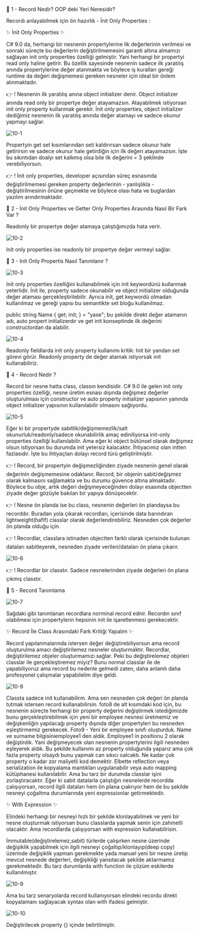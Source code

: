 👋 1 - Record Nedir? OOP deki Yeri Neresidir?

Recordı anlayabilmek için ön hazırlık - İnit Only Properties : 

 ✨ İnit Only Properties ✨

C# 9.0 da, herhangi bir nesnenin propertylerine ilk değerlerinin verilmesi ve sonraki süreçte bu değerlerin değiştirilmemesini garanti altına almamızı sağlayan init only properties özelliği gelmiştir. Yani herhangi bir propertyi read only haline getirir. Bu özellik sayesinde nesnenin sadece ilk yaratılış anında propertylerine değer atanmakta ve böylece iş kuralları gereği runtime da değeri değişmemesi gereken nesneler için ideal bir önlem alınmaktadır. 

👉 ! Nesnenin ilk yaratılış anına object initializer denir. Object initializer anında read only bir propertye değer atayamazsın. Atayabilmek istiyorsan init only property kullanmak gerekir. İnit only properties, object initializer dediğimiz nesnenin ilk yaratılış anında değer atamayı ve sadece okunur yapmayı sağlar. 

![10-1](https://github.com/user-attachments/assets/0a44c47a-11ad-4043-b604-4414eaa05cee)

Propertyin get set kısımlarından seti kaldırırsan sadece okunur hale getirirsin ve sadece okunur hale getirdiğin için ilk değeri atayamazsın. İşte bu sıkıntıdan doalyı set kalkmış olsa bile ilk değerini = 3 şeklinde verebiliyorsun. 

👉 ! İnit only properties, developer açısından süreç esnasında değiştirilmemesi gereken property değerlerinin - yanlışlıkla - değiştirilmesinin önüne geçmekte ve böylece olası hata ve buglardan yazılım arındırmaktadır. 

👋 2 - İnit Only Properties ve Getter Only Properties Arasında Nasıl Bir Fark Var ? 

Readonly bir propertye değer atamaya çalıştığımızda hata verir. 

![10-2](https://github.com/user-attachments/assets/60ab16d1-3326-4779-8ad0-76fa2ca51bbe)

Init only properties ise readonly bir propertye değer vermeyi sağlar. 

👋 3 - Init Only Propertis Nasıl Tanımlanır ? 

 ![10-3](https://github.com/user-attachments/assets/dfa24886-7c47-4993-af95-6c1246048a95)

Init only properties özelliğini kullanabilmek için init keywordünü kullanmak yeterlidir. İnit ile, property sadece okunabilir ve object initializer olduğunda değer ataması gerçekleştirilebilir. Ayrıca init, get keywordü olmadan kullanılmaz ve gereği yapısı bu semantikte set bloğu kullanılmaz. 

public string Name { get; init; } = "yase"; bu şekilde direkt değer atamanın adı, auto propert initializerdır ve get init konseptinde ilk değerini constructordan da alabilir. 

![10-4](https://github.com/user-attachments/assets/33ffcd42-3742-4353-861a-3090845a64a7)

Readonly fieldlarda init only property kullanımı kritik: Init bir yandan set görevi görür. Readonly property de değer atamak istiyorsak init kullanabiliriz. 

👋 4 - Record Nedir ? 

Record bir nesne hatta class, classın kendisidir. 
C# 9.0 ile gelen init only properties özelliği, nesne üretim esnası dışında değişmez değerler oluşturulması için constructor ve auto property initializer yapısının yanında object initializer yapısının kullanılabilir olmasını sağlıyordu.  

![10-5](https://github.com/user-attachments/assets/b8cd7c90-c78f-4c33-b76c-ebd4996940d2)

Eğer ki bir propertyde sabitlik/değişmemezlik/salt okunurluk/readonly/sadece okunabilirlik amaç ediniliyorsa init-only properties özelliği kullanılabilir. Ama eğer ki object bütünsel olarak değişmez olsun istiyorsan bu durumda init yetersiz kalacaktır. İhtiyacımız olan intten fazlasıdır. İşte bu ihtiyaçtan dolayı record türü geliştirilmiştir. 

👉 ! Record, bir propertyin değişmezliğinden ziyade nesnenin genel olarak değerinin değişmemesine odaklanır. Record, bir objenin sabit/değişmez olarak kalmasını sağlamakta ve bu durumu güvence altına almaktadır. Böylece bu obje, artık değeri değişmeyeceğinden dolayı esasında objectten ziyade değer gözüyle bakılan bir yapıya dönüşecektir. 

👉 ! Nesne ön planda ise bu class, nesnenin değerleri ön plandaysa bu recorddır. Buradan yola çıkarak recordları, içerisinde data barındıran  lightweight(hafif) classlar olarak değerlendirebiliriz. Nesneden çok değerler ön planda olduğu için. 

👉 ! Recordlar, classlara istinaden objectten farklı olarak içerisinde bulunan dataları sabitleyerek, nesneden ziyade verileri/dataları ön plana çıkarır. 

![10-6](https://github.com/user-attachments/assets/2b08a35f-c8aa-4f8e-afa7-52a11a1a903a)

👉 ! Recordlar bir classtır. Sadece nesnelerinden ziyade değerleri ön plana çıkmış classtır.

👋 5 - Record Tanımlama

![10-7](https://github.com/user-attachments/assets/ce84f6c8-371c-46c0-83db-dc571fb013f7)

Sağdaki gibi tanımlanan recordlara norminal record ednir. Recordın sınıf olabilmesi için propertylerin hepsinin init ile işaretlenmesi gerekecektir. 

  ✨ Record İle Class Arasındaki Fark Kritiği Yapalım ✨

Record yapılanmalarında istersen değer değiştirebiliyorsun ama record oluşturulma amacı değiştirilemez nesneler oluşturmaktır. Recordlar, değiştirilemez objeler oluşturmamızı sağlar. Peki bu değiştirelemez objeleri classlar ile gerçekleştiremez miyiz? Bunu normal classlar ile de yapabiliyoruz ama record bu nedenle gelmedi zaten, daha anlamlı daha profesyonel çalışmalar yapabilelim diye geldi. 

![10-8](https://github.com/user-attachments/assets/caff6c9b-dc48-4eed-9607-6c9ba5eb04d6)

Classta sadece init kullanabilirm. Ama sen nesneden çok değeri ön planda tutmak istersen record kullanabilirsin. foto8 de alt kısımdaki kod için, bu nesnenin süreçte herhangi bir property değerini değiştirmek istediğimizde bunu gerçekleştirebilmek için yeni bir employee nesnesi üretmemiz ve değişkenliğin yapılacağı property dışında diğer propertyleri bu nesneden eşleştirmemiz gerekecek. 
Foto9 - Yeni bir employee sınıfı oluşturduk. Name ve surname  bilgisiniemployee1 den aldık. Employee1 in positionu 2 olarak değiştirdik. Yani değişmeyecek olan nesnenin propertylerini ilgili nesneden eşleyerek aldık. Bu şekilde kullanımı az property olduğunda yaparız ama çok fazla property olsaydı bunu yapmak can sıkıcı oalcaktı. Ne kadar çok property o kadar zor maliyetli kod demektir. Elbette reflection veya serialization ile kopyalama mantıkları uygulanabilir veya auto mapping kütüphanesi kullanılabilir. Ama bu tarz bir durumda classlar işini zorlaştıracaktır. 
Eğer ki sabit datalarla çalıştığın nesnelerde recordda çalışıyorsan, record ilgili dataları hem ön plana çıakrıyor hem de bu şekilde nesneyi çoğaltma durumlarında yeni expressionlar getirmektedir. 

 ✨ With Expression ✨

Elindeki herhangi bir nesneyi hızlı bir şekilde klonlayabilmek ve yeni bir nesne oluşturmak istiyorsan bunu classlarda yapmak senin için zahmetli olacaktır. Ama recordlarda çalışıyorsan with expression kullanabilrisin. 

İmmutable(değiştirelemez,sabit) türlerde çalışırken nesne üzerinde değişiklik yapabilmek için ilgili nesneyi çoğaltıp/klonlayıp(deep copy)  üzerinde değişiklik yapman gerekmekte yada manuel yeni bir nesne üretip mevcut nesnede değerleri, değişikliği yansıtacak şekilde aktarmamız gerekmektedir. Bu tarz durumlarda with function ile çözüm eskilerde kullanılmıştır.

![10-9](https://github.com/user-attachments/assets/56b5015b-db57-427d-9824-59e012cc41a2)

Ama bu tarz senaryolarda record kullanıyorsan elindeki recordu direkt kopyalamanı sağlayacak syntax olan with ifadesi gelmiştir. 

![10-10](https://github.com/user-attachments/assets/0a6de22c-bf71-414c-a7c4-628a04900441)

Değiştirilecek property {} içinde belirtilmiştir. 
